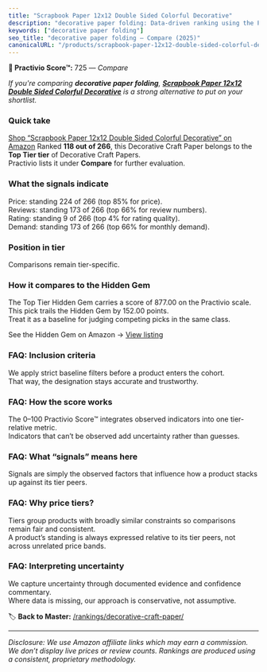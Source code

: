 ```yaml
---
title: "Scrapbook Paper 12x12 Double Sided Colorful Decorative"
description: "decorative paper folding: Data-driven ranking using the Practivio Score™. Positioned by quality, value, demand, findability, momentum."
keywords: ["decorative paper folding"]
seo_title: "decorative paper folding — Compare (2025)"
canonicalURL: "/products/scrapbook-paper-12x12-double-sided-colorful-decorative-B0D3TBZCFG/"
---
```


**🛒 Practivio Score™:** 725 — _Compare_


*If you're comparing **decorative paper folding**, **[Scrapbook Paper 12x12 Double Sided Colorful Decorative](https://www.amazon.com/dp/B0D3TBZCFG?tag=practivio-20)** is a strong alternative to put on your shortlist.*
### Quick take
[Shop “Scrapbook Paper 12x12 Double Sided Colorful Decorative” on Amazon](https://www.amazon.com/dp/B0D3TBZCFG?tag=practivio-20)
Ranked **118 out of 266**, this Decorative Craft Paper belongs to the **Top Tier tier** of Decorative Craft Papers.  
Practivio lists it under **Compare** for further evaluation.

### What the signals indicate
Price: standing 224 of 266 (top 85% for price).  
Reviews: standing 173 of 266 (top 66% for review numbers).  
Rating: standing 9 of 266 (top 4% for rating quality).  
Demand: standing 173 of 266 (top 66% for monthly demand).

### Position in tier
Comparisons remain tier-specific.

### How it compares to the Hidden Gem
The Top Tier Hidden Gem carries a score of 877.00 on the Practivio scale.  
This pick trails the Hidden Gem by 152.00 points.  
Treat it as a baseline for judging competing picks in the same class.  

See the Hidden Gem on Amazon → [View listing](https://www.amazon.com/dp/B089N2YTFN?tag=practivio-20)

### FAQ: Inclusion criteria
We apply strict baseline filters before a product enters the cohort.  
That way, the designation stays accurate and trustworthy.

### FAQ: How the score works
The 0–100 Practivio Score™ integrates observed indicators into one tier-relative metric.  
Indicators that can’t be observed add uncertainty rather than guesses.

### FAQ: What “signals” means here
Signals are simply the observed factors that influence how a product stacks up against its tier peers.

### FAQ: Why price tiers?
Tiers group products with broadly similar constraints so comparisons remain fair and consistent.  
A product’s standing is always expressed relative to its tier peers, not across unrelated price bands.

### FAQ: Interpreting uncertainty
We capture uncertainty through documented evidence and confidence commentary.  
Where data is missing, our approach is conservative, not assumptive.

<!-- Missing template for Compare/CompareWithinPriceClass -->


🏷️ **Back to Master:** [/rankings/decorative-craft-paper/](/rankings/decorative-craft-paper/)

---
_Disclosure: We use Amazon affiliate links which may earn a commission. We don’t display live prices or review counts. Rankings are produced using a consistent, proprietary methodology._
